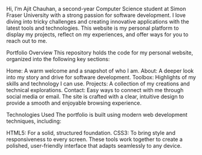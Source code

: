Hi, I’m Ajit Chauhan, a second-year Computer Science student at Simon Fraser University with a strong passion for software development. I love diving into tricky challenges and creating innovative applications with the latest tools and technologies. This website is my personal platform to display my projects, reflect on my experiences, and offer ways for you to reach out to me.

Portfolio Overview
This repository holds the code for my personal website, organized into the following key sections:

Home: A warm welcome and a snapshot of who I am.
About: A deeper look into my story and drive for software development.
Toolbox: Highlights of my skills and technology I can use.
Projects: A collection of my creations and technical explorations.
Contact: Easy ways to connect with me through social media or email.
The site is crafted with a clear, intuitive design to provide a smooth and enjoyable browsing experience.

Technologies Used
The portfolio is built using modern web development techniques, including:

HTML5: For a solid, structured foundation.
CSS3: To bring style and responsiveness to every screen.
These tools work together to create a polished, user-friendly interface that adapts seamlessly to any device.